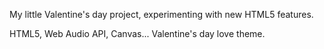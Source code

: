 

My little Valentine's day project, experimenting with new HTML5 features.

HTML5, Web Audio API, Canvas... Valentine's day love theme.
